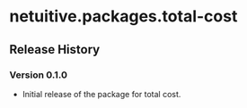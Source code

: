# netuitive.packages.total-cost

## Release History

### Version 0.1.0

* Initial release of the package for total cost.
